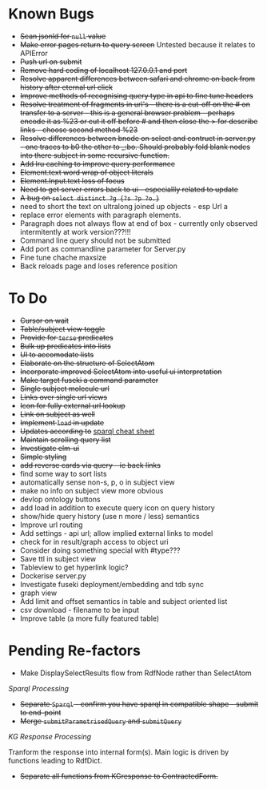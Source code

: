 # Known Bugs

- ~~Scan jsonld for `null` value~~
- ~~Make error pages return to query screen~~ Untested because it relates to APIError
- ~~Push url on submit~~
- ~~Remove hard coding of localhost 127.0.0.1 and port~~
- ~~Resolve apparent differences between safari and chrome on back from history after eternal url click~~
- ~~Improve methods of recognising query type in api to fine tune headers~~
- ~~Resolve treatment of fragments in url's - there is a cut-off on the # on transfer to a server - this is a general browser problem - perhaps encode it as %23 or cut it off before # and then close the > for describe links - choose second method %23~~
- ~~Resolve differences between bnode on select and contruct in server.py - one traces to b0 the other to \_:bo. Should probably fold blank nodes into there subject in some recursive function.~~
- ~~Add lru caching to improve query performance~~
- ~~Element.text word wrap of object literals~~
- ~~Element.Input.text loss of focus~~
- ~~Need to get server errors back to ui - especiallly related to update~~
- ~~A bug on `select distinct ?g {?s ?p ?o.}`~~
- need to short the text on ultralong joined up objects - esp Url a
- replace error elements with paragraph elements.
- Paragraph does not always flow at end of box - currently only observed intermitently at work version???!!!
- Command line query should not be submitted
- Add port as commandline parameter for Server.py 
- Fine tune chache maxsize
- Back reloads page and loses reference position 

# To Do

- ~~Cursor on wait~~
- ~~Table/subject view toggle~~
- ~~Provide for `terse` predicates~~
- ~~Bulk up predicates into lists~~
- ~~UI to accomodate lists~~
- ~~Elaborate on the structure of SelectAtom~~
- ~~Incorporate improved SelectAtom into useful ui interpretation~~
- ~~Make target fuseki a command parameter~~
- ~~Single subject molecule url~~
- ~~Links over single url views~~
- ~~Icon for fully external url lookup~~
- ~~Link on subject as well~~
- ~~Implement `load` in update~~
- ~~Updates according to~~ [sparql cheat sheet](https://www.iro.umontreal.ca/~lapalme/ift6281/sparql-1_1-cheat-sheet.pdf)
- ~~Maintain scrolling query list~~
- ~~Investigate elm-ui~~
- ~~Simple styling~~
- ~~add reverse cards via query - ie back links~~
- find some way to sort lists
- automatically sense non-s, p, o in subject view
- make no info on subject view more obvious
- devlop ontology buttons 
- add load in addition to execute query icon on query history
- show/hide query history (use n more / less) semantics
- Improve url routing
- Add settings - api url; allow implied external links to model
- check for in result/graph access to object uri
- Consider doing something special with #type???
- Save ttl in subject view
- Tableview to get hyperlink logic?
- Dockerise server.py
- Investigate fuseki deployment/embedding and tdb sync
- graph view
- Add limit and offset semantics in table and subject oriented list
- csv download - filename to be input
- Improve table (a more fully featured table)

# Pending Re-factors

- Make DisplaySelectResults flow from RdfNode rather than SelectAtom

*Sparql Processing*
- ~~Separate `Sparql` - confirm you have sparql in compatible shape - submit to end-point~~
- ~~Merge `submitParametrisedQuery` and `submitQuery`~~

*KG Response Processing*

Tranform the response into internal form(s).  Main logic is driven by functions leading to RdfDict.
- ~~Separate all functions from KGresponse to ContractedForm.~~
